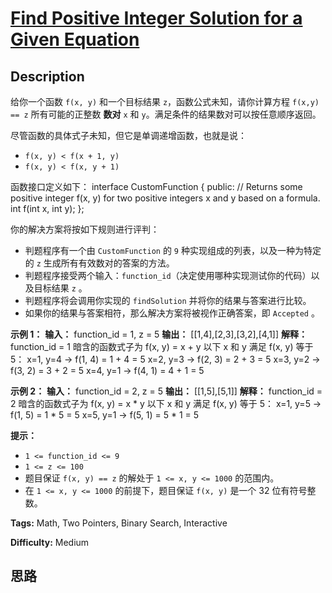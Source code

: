 # [Find Positive Integer Solution for a Given Equation][title]

## Description

给你一个函数 `f(x, y)` 和一个目标结果 `z`，函数公式未知，请你计算方程 `f(x,y) == z` 所有可能的正整数 **数对** `x` 和
`y`。满足条件的结果数对可以按任意顺序返回。

尽管函数的具体式子未知，但它是单调递增函数，也就是说：

  * `f(x, y) < f(x + 1, y)`
  * `f(x, y) < f(x, y + 1)`

函数接口定义如下：
            interface CustomFunction {    public:      // Returns some positive integer f(x, y) for two positive integers x and y based on a formula.      int f(int x, int y);    };

你的解决方案将按如下规则进行评判：

  * 判题程序有一个由 `CustomFunction` 的 `9` 种实现组成的列表，以及一种为特定的 `z` 生成所有有效数对的答案的方法。
  * 判题程序接受两个输入：`function_id`（决定使用哪种实现测试你的代码）以及目标结果 `z` 。
  * 判题程序将会调用你实现的 `findSolution` 并将你的结果与答案进行比较。
  * 如果你的结果与答案相符，那么解决方案将被视作正确答案，即 `Accepted` 。

**示例 1：**
            **输入：** function_id = 1, z = 5    **输出：** [[1,4],[2,3],[3,2],[4,1]]    **解释：** function_id = 1 暗含的函数式子为 f(x, y) = x + y    以下 x 和 y 满足 f(x, y) 等于 5：    x=1, y=4 -> f(1, 4) = 1 + 4 = 5    x=2, y=3 -> f(2, 3) = 2 + 3 = 5    x=3, y=2 -> f(3, 2) = 3 + 2 = 5    x=4, y=1 -> f(4, 1) = 4 + 1 = 5    

**示例 2：**
            **输入：** function_id = 2, z = 5    **输出：** [[1,5],[5,1]]    **解释：** function_id = 2 暗含的函数式子为 f(x, y) = x * y    以下 x 和 y 满足 f(x, y) 等于 5：    x=1, y=5 -> f(1, 5) = 1 * 5 = 5    x=5, y=1 -> f(5, 1) = 5 * 1 = 5

**提示：**

  * `1 <= function_id <= 9`
  * `1 <= z <= 100`
  * 题目保证 `f(x, y) == z` 的解处于 `1 <= x, y <= 1000` 的范围内。
  * 在 `1 <= x, y <= 1000` 的前提下，题目保证 `f(x, y)` 是一个 32 位有符号整数。


**Tags:** Math, Two Pointers, Binary Search, Interactive

**Difficulty:** Medium

## 思路

[title]: https://leetcode-cn.com/problems/find-positive-integer-solution-for-a-given-equation
